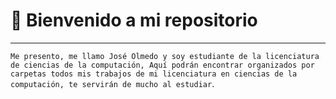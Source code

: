 # 📘 Bienvenido a mi repositorio 

***
`Me presento, me llamo José Olmedo y soy estudiante de la licenciatura de ciencias de la computación, Aquí podrán encontrar organizados por carpetas todos mis trabajos de mi licenciatura en ciencias de la computación, te servirán de mucho al estudiar`.



